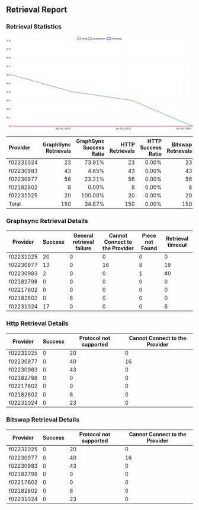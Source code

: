 ## Retrieval Report
### Retrieval Statistics
<img src="https://raw.githubusercontent.com/data-preservation-programs/filplus-checker-assets/main/filecoin-project/filecoin-plus-large-datasets/issues/1318/1690786424376.png"/>

| Provider  | GraphSync Retrievals | GraphSync Success Ratio | HTTP Retrievals | HTTP Success Ratio | Bitswap Retrievals | Bitswap Success Ratio |
| :-------- | -------------------: | ----------------------: | --------------: | -----------------: | -----------------: | --------------------: |
| f02231024 |                   23 |                  73.91% |              23 |              0.00% |                 23 |                 0.00% |
| f02230983 |                   43 |                   4.65% |              43 |              0.00% |                 43 |                 0.00% |
| f02230977 |                   56 |                  23.21% |              56 |              0.00% |                 56 |                 0.00% |
| f02182802 |                    8 |                   0.00% |               8 |              0.00% |                  8 |                 0.00% |
| f02231025 |                   20 |                 100.00% |              20 |              0.00% |                 20 |                 0.00% |
| Total     |                  150 |                  34.67% |             150 |              0.00% |                150 |                 0.00% |

### Graphsync Retrieval Details
| Provider  | Success | General retrieval failure | Cannot Connect to the Provider | Piece not Found | Retrieval timeout |
| --------- | ------- | ------------------------- | ------------------------------ | --------------- | ----------------- |
| f02231025 | 20      | 0                         | 0                              | 0               | 0                 |
| f02230977 | 13      | 0                         | 16                             | 8               | 19                |
| f02230983 | 2       | 0                         | 0                              | 1               | 40                |
| f02182798 | 0       | 0                         | 0                              | 0               | 0                 |
| f02217602 | 0       | 0                         | 0                              | 0               | 0                 |
| f02182802 | 0       | 8                         | 0                              | 0               | 0                 |
| f02231024 | 17      | 0                         | 0                              | 0               | 6                 |

### Http Retrieval Details
| Provider  | Success | Protocol not supported | Cannot Connect to the Provider |
| --------- | ------- | ---------------------- | ------------------------------ |
| f02231025 | 0       | 20                     | 0                              |
| f02230977 | 0       | 40                     | 16                             |
| f02230983 | 0       | 43                     | 0                              |
| f02182798 | 0       | 0                      | 0                              |
| f02217602 | 0       | 0                      | 0                              |
| f02182802 | 0       | 8                      | 0                              |
| f02231024 | 0       | 23                     | 0                              |

### Bitswap Retrieval Details
| Provider  | Success | Protocol not supported | Cannot Connect to the Provider |
| --------- | ------- | ---------------------- | ------------------------------ |
| f02231025 | 0       | 20                     | 0                              |
| f02230977 | 0       | 40                     | 16                             |
| f02230983 | 0       | 43                     | 0                              |
| f02182798 | 0       | 0                      | 0                              |
| f02217602 | 0       | 0                      | 0                              |
| f02182802 | 0       | 8                      | 0                              |
| f02231024 | 0       | 23                     | 0                              |
